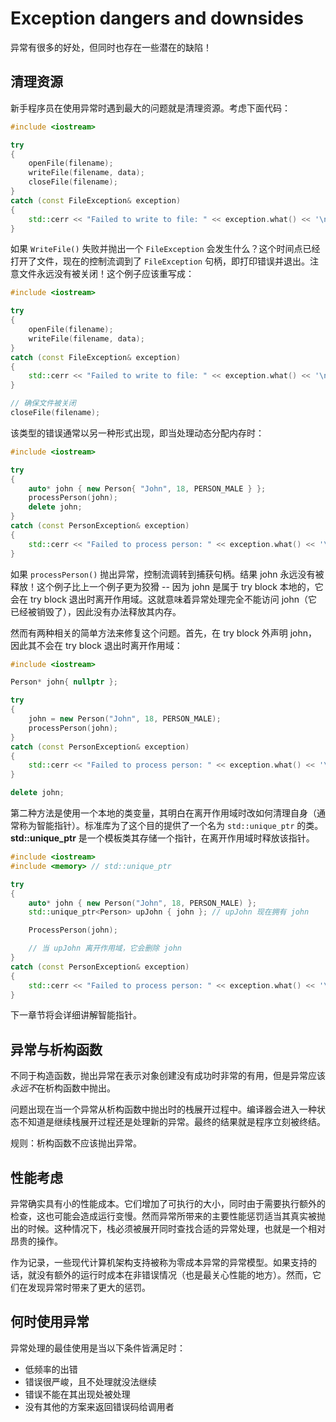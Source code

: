 # Exception dangers and downsides

异常有很多的好处，但同时也存在一些潜在的缺陷！

## 清理资源

新手程序员在使用异常时遇到最大的问题就是清理资源。考虑下面代码：

```cpp
#include <iostream>

try
{
    openFile(filename);
    writeFile(filename, data);
    closeFile(filename);
}
catch (const FileException& exception)
{
    std::cerr << "Failed to write to file: " << exception.what() << '\n';
}
```

如果 `WriteFile()` 失败并抛出一个 `FileException` 会发生什么？这个时间点已经打开了文件，现在的控制流调到了 `FileException` 句柄，即打印错误并退出。注意文件永远没有被关闭！这个例子应该重写成：

```cpp
#include <iostream>

try
{
    openFile(filename);
    writeFile(filename, data);
}
catch (const FileException& exception)
{
    std::cerr << "Failed to write to file: " << exception.what() << '\n';
}

// 确保文件被关闭
closeFile(filename);
```

该类型的错误通常以另一种形式出现，即当处理动态分配内存时：

```cpp
#include <iostream>

try
{
    auto* john { new Person{ "John", 18, PERSON_MALE } };
    processPerson(john);
    delete john;
}
catch (const PersonException& exception)
{
    std::cerr << "Failed to process person: " << exception.what() << '\n';
}
```

如果 `processPerson()` 抛出异常，控制流调转到捕获句柄。结果 john 永远没有被释放！这个例子比上一个例子更为狡猾 -- 因为 john 是属于 try block 本地的，它会在 try block 退出时离开作用域。这就意味着异常处理完全不能访问 john（它已经被销毁了），因此没有办法释放其内存。

然而有两种相关的简单方法来修复这个问题。首先，在 try block 外声明 john，因此其不会在 try block 退出时离开作用域：

```cpp
#include <iostream>

Person* john{ nullptr };

try
{
    john = new Person("John", 18, PERSON_MALE);
    processPerson(john);
}
catch (const PersonException& exception)
{
    std::cerr << "Failed to process person: " << exception.what() << '\n';
}

delete john;
```

第二种方法是使用一个本地的类变量，其明白在离开作用域时改如何清理自身（通常称为智能指针）。标准库为了这个目的提供了一个名为 `std::unique_ptr` 的类。**std::unique_ptr** 是一个模板类其存储一个指针，在离开作用域时释放该指针。

```cpp
#include <iostream>
#include <memory> // std::unique_ptr

try
{
    auto* john { new Person("John", 18, PERSON_MALE) };
    std::unique_ptr<Person> upJohn { john }; // upJohn 现在拥有 john

    ProcessPerson(john);

    // 当 upJohn 离开作用域，它会删除 john
}
catch (const PersonException& exception)
{
    std::cerr << "Failed to process person: " << exception.what() << '\n';
}
```

下一章节将会详细讲解智能指针。

## 异常与析构函数

不同于构造函数，抛出异常在表示对象创建没有成功时非常的有用，但是异常应该*永远不*在析构函数中抛出。

问题出现在当一个异常从析构函数中抛出时的栈展开过程中。编译器会进入一种状态不知道是继续栈展开过程还是处理新的异常。最终的结果就是程序立刻被终结。

规则：析构函数不应该抛出异常。

## 性能考虑

异常确实具有小的性能成本。它们增加了可执行的大小，同时由于需要执行额外的检查，这也可能会造成运行变慢。然而异常所带来的主要性能惩罚适当其真实被抛出的时候。这种情况下，栈必须被展开同时查找合适的异常处理，也就是一个相对昂贵的操作。

作为记录，一些现代计算机架构支持被称为零成本异常的异常模型。如果支持的话，就没有额外的运行时成本在非错误情况（也是最关心性能的地方）。然而，它们在发现异常时带来了更大的惩罚。

## 何时使用异常

异常处理的最佳使用是当以下条件皆满足时：

- 低频率的出错
- 错误很严峻，且不处理就没法继续
- 错误不能在其出现处被处理
- 没有其他的方案来返回错误码给调用者
